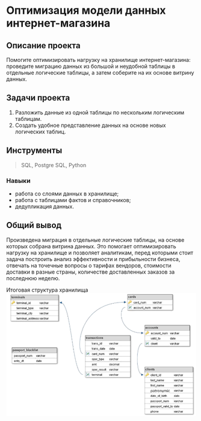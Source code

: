 # Оптимизация модели данных интернет-магазина

## Описание проекта
Помогите оптимизировать нагрузку на хранилище интернет-магазина: проведите миграцию данных из большой и неудобной таблицы в отдельные логические таблицы, а затем соберите на их основе витрину данных. 

## Задачи проекта
1. Разложить данные из одной таблицы по нескольким логическим таблицам.
2. Создать удобное представление данных на основе новых логических таблиц.
   
## Инструменты
> SQL, Postgre SQL, Python
### Навыки
- работа со слоями данных в хранилище; 
- работа с таблицами фактов и справочников; 
- дедупликация данных.

## Общий вывод
Произведена миграция в отдельные логические таблицы, на основе которых собрана витрина данных. Это помогает оптимизировать нагрузку на хранилище и позволяет аналитикам, перед которыми стоит задача построить анализ эффективности и прибыльности бизнеса, отвечать на точечные вопросы о тарифах вендоров, стоимости доставки в разные страны, количестве доставленных заказов за последнюю неделю.

Итоговая структура хранилища
![ER-диаграмма](https://github.com/dalv119/Data_Engineer/blob/main/Projects/DWH-Bank/ER_диаграмма.png)


